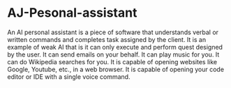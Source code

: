 # AJ-Pesonal-assistant
An AI personal assistant is a piece of software that understands verbal or written commands and completes task assigned by the client. It is an example of weak AI that is it can only execute and perform quest designed by the user. It can send emails on your behalf. It can play music for you. It can do Wikipedia searches for you. It is capable of opening websites like Google, Youtube, etc., in a web browser. It is capable of opening your code editor or IDE with a single voice command.
